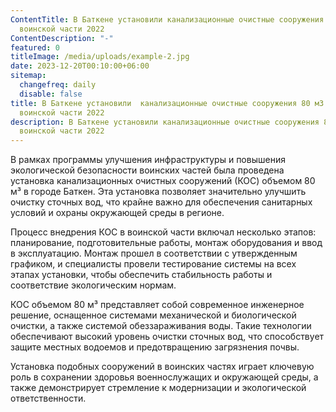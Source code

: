 ```yaml
---
ContentTitle: В Баткене установили канализационные очистные сооружения 80 м3 в
  воинской части 2022
ContentDescription: "-"
featured: 0
titleImage: /media/uploads/example-2.jpg
date: 2023-12-20T00:10:00+06:00
sitemap:
  changefreq: daily
  disable: false
title: В Баткене установили  канализационные очистные сооружения 80 м3 в
  воинской части 2022
description: В Баткене установили канализационные очистные сооружения 80 м3 в
  воинской части 2022
---
```

В рамках программы улучшения инфраструктуры и повышения экологической безопасности воинских частей была проведена установка канализационных очистных сооружений (КОС) объемом 80 м³ в городе Баткен. Эта установка позволяет значительно улучшить очистку сточных вод, что крайне важно для обеспечения санитарных условий и охраны окружающей среды в регионе.

Процесс внедрения КОС в воинской части включал несколько этапов: планирование, подготовительные работы, монтаж оборудования и ввод в эксплуатацию. Монтаж прошел в соответствии с утвержденным графиком, и специалисты провели тестирование системы на всех этапах установки, чтобы обеспечить стабильность работы и соответствие экологическим нормам.

КОС объемом 80 м³ представляет собой современное инженерное решение, оснащенное системами механической и биологической очистки, а также системой обеззараживания воды. Такие технологии обеспечивают высокий уровень очистки сточных вод, что способствует защите местных водоемов и предотвращению загрязнения почвы.

Установка подобных сооружений в воинских частях играет ключевую роль в сохранении здоровья военнослужащих и окружающей среды, а также демонстрирует стремление к модернизации и экологической ответственности.
